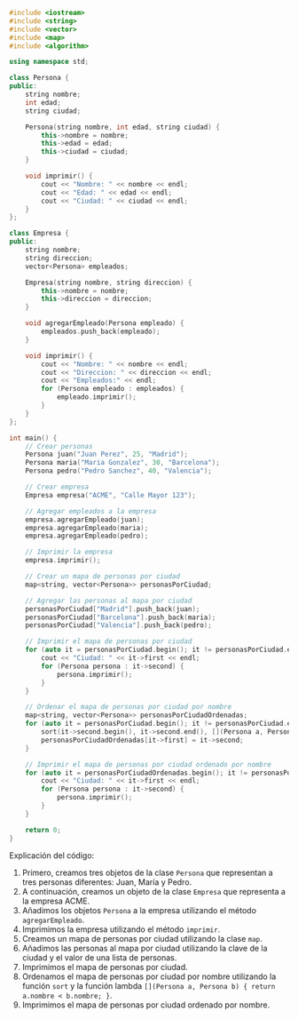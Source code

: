 ```c++
#include <iostream>
#include <string>
#include <vector>
#include <map>
#include <algorithm>

using namespace std;

class Persona {
public:
    string nombre;
    int edad;
    string ciudad;

    Persona(string nombre, int edad, string ciudad) {
        this->nombre = nombre;
        this->edad = edad;
        this->ciudad = ciudad;
    }

    void imprimir() {
        cout << "Nombre: " << nombre << endl;
        cout << "Edad: " << edad << endl;
        cout << "Ciudad: " << ciudad << endl;
    }
};

class Empresa {
public:
    string nombre;
    string direccion;
    vector<Persona> empleados;

    Empresa(string nombre, string direccion) {
        this->nombre = nombre;
        this->direccion = direccion;
    }

    void agregarEmpleado(Persona empleado) {
        empleados.push_back(empleado);
    }

    void imprimir() {
        cout << "Nombre: " << nombre << endl;
        cout << "Direccion: " << direccion << endl;
        cout << "Empleados:" << endl;
        for (Persona empleado : empleados) {
            empleado.imprimir();
        }
    }
};

int main() {
    // Crear personas
    Persona juan("Juan Perez", 25, "Madrid");
    Persona maria("Maria Gonzalez", 30, "Barcelona");
    Persona pedro("Pedro Sanchez", 40, "Valencia");

    // Crear empresa
    Empresa empresa("ACME", "Calle Mayor 123");

    // Agregar empleados a la empresa
    empresa.agregarEmpleado(juan);
    empresa.agregarEmpleado(maria);
    empresa.agregarEmpleado(pedro);

    // Imprimir la empresa
    empresa.imprimir();

    // Crear un mapa de personas por ciudad
    map<string, vector<Persona>> personasPorCiudad;

    // Agregar las personas al mapa por ciudad
    personasPorCiudad["Madrid"].push_back(juan);
    personasPorCiudad["Barcelona"].push_back(maria);
    personasPorCiudad["Valencia"].push_back(pedro);

    // Imprimir el mapa de personas por ciudad
    for (auto it = personasPorCiudad.begin(); it != personasPorCiudad.end(); ++it) {
        cout << "Ciudad: " << it->first << endl;
        for (Persona persona : it->second) {
            persona.imprimir();
        }
    }

    // Ordenar el mapa de personas por ciudad por nombre
    map<string, vector<Persona>> personasPorCiudadOrdenadas;
    for (auto it = personasPorCiudad.begin(); it != personasPorCiudad.end(); ++it) {
        sort(it->second.begin(), it->second.end(), [](Persona a, Persona b) { return a.nombre < b.nombre; });
        personasPorCiudadOrdenadas[it->first] = it->second;
    }

    // Imprimir el mapa de personas por ciudad ordenado por nombre
    for (auto it = personasPorCiudadOrdenadas.begin(); it != personasPorCiudadOrdenadas.end(); ++it) {
        cout << "Ciudad: " << it->first << endl;
        for (Persona persona : it->second) {
            persona.imprimir();
        }
    }

    return 0;
}
```

Explicación del código:

1. Primero, creamos tres objetos de la clase `Persona` que representan a tres personas diferentes: Juan, María y Pedro.
2. A continuación, creamos un objeto de la clase `Empresa` que representa a la empresa ACME.
3. Añadimos los objetos `Persona` a la empresa utilizando el método `agregarEmpleado`.
4. Imprimimos la empresa utilizando el método `imprimir`.
5. Creamos un mapa de personas por ciudad utilizando la clase `map`.
6. Añadimos las personas al mapa por ciudad utilizando la clave de la ciudad y el valor de una lista de personas.
7. Imprimimos el mapa de personas por ciudad.
8. Ordenamos el mapa de personas por ciudad por nombre utilizando la función `sort` y la función lambda `[](Persona a, Persona b) { return a.nombre < b.nombre; }`.
9. Imprimimos el mapa de personas por ciudad ordenado por nombre.